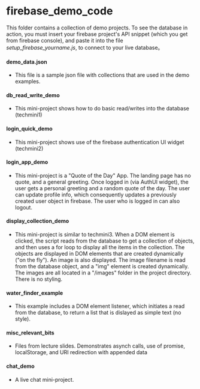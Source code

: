 # firebase_demo_code

This folder contains a collection of demo projects.
To see the database in action, you must insert your firebase project's API snippet (which you get from firebase console), and paste it into the file *setup_firebase_yourname.js*, to connect to your live database。

#### demo_data.json
- This file is a sample json file with collections that are used in the demo examples. 

#### db_read_write_demo    
- This mini-project shows how to do basic read/writes into the database (techmini1)

#### login_quick_demo      
- This mini-project shows use of the firebase authentication UI widget (techmini2)

#### login_app_demo        
- This mini-project is a "Quote of the Day" App.  The landing page has no quote, 
and a general greeting.  Once logged in (via AuthUI widget), the user gets a personal greeting
and a random quote of the day.   The user can update profile info, which consequently updates a previously created user
object in firebase.  The user who is logged in can also logout. 
                      
#### display_collection_demo 
- This mini-project is similar to techmini3.  When a DOM element is clicked, the script 
reads from the database to get a collection of objects, and then uses a for loop to display 
all the items in the collection.  The objects are displayed in DOM elements that are 
created dynamically ("on the fly").  An image is also displayed.  The image filename is read from the database object, and a "img" element is created dynamically.  The images are all located in a "/images" folder in the project directory.  There is no styling. 

#### water_finder_example  
- This example includes a DOM element listener, which initiates a read from the database,
to return a list that is dislayed as simple text (no style).
  
#### misc_relevant_bits
- Files from lecture slides. Demonstrates asynch calls, use of promise, localStorage, and URI redirection with appended data

#### chat_demo
- A live chat mini-project.

  
  
